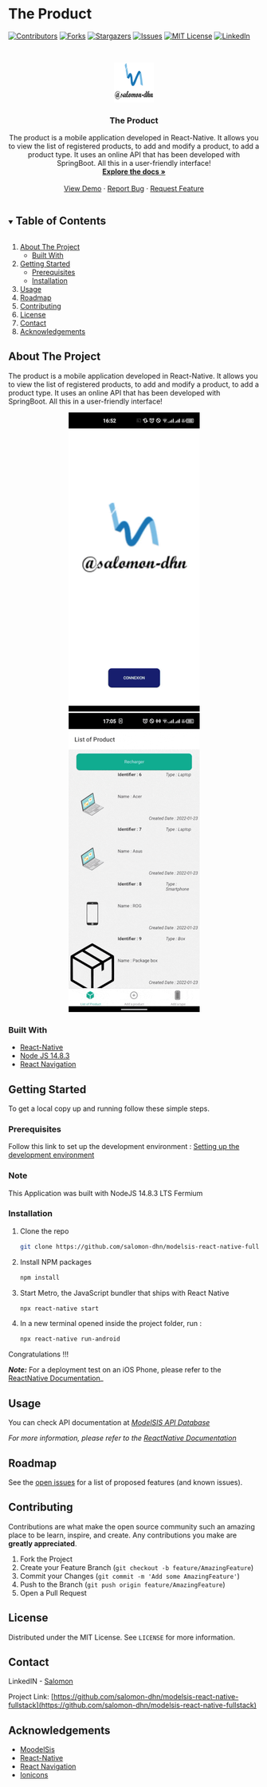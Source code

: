 # The Product 
<!--
*** This project is the result of test at ModelSis
*** Author : Salomon DAHOUN
-->

[![Contributors][contributors-shield]][contributors-url]
[![Forks][forks-shield]][forks-url]
[![Stargazers][stars-shield]][stars-url]
[![Issues][issues-shield]][issues-url]
[![MIT License][license-shield]][license-url]
[![LinkedIn][linkedin-shield]][linkedin-url]



<!-- PROJECT LOGO -->
<br />
<p align="center">
  <a href="https://github.com/salomon-dhn/modelsis-react-native-fullstack">
    <img src="assets/logo.png" alt="Logo" width="80" height="80">
  </a>

  <h3 align="center">The Product</h3>

  <p align="center">
    The product is a mobile application developed in React-Native. It allows you to view the list of registered products, to add and modify a product, to add a product type. It uses an online API that has been developed with SpringBoot. All this in a user-friendly interface!
    <br />
    <a href="https://github.com/salomon-dhn/modelsis-react-native-fullstack"><strong>Explore the docs »</strong></a>
    <br />
    <br />
    <a href="https://github.com/salomon-dhn/modelsis-react-native-fullstack">View Demo</a>
    ·
    <a href="https://github.com/salomon-dhn/modelsis-react-native-fullstack/issues">Report Bug</a>
    ·
    <a href="https://github.com/salomon-dhn/modelsis-react-native-fullstack/pulls">Request Feature</a>
  </p>
</p>



<!-- TABLE OF CONTENTS -->
<details open="open">
  <summary><h2 style="display: inline-block">Table of Contents</h2></summary>
  <ol>
    <li>
      <a href="#about-the-project">About The Project</a>
      <ul>
        <li><a href="#built-with">Built With</a></li>
      </ul>
    </li>
    <li>
      <a href="#getting-started">Getting Started</a>
      <ul>
        <li><a href="#prerequisites">Prerequisites</a></li>
        <li><a href="#installation">Installation</a></li>
      </ul>
    </li>
    <li><a href="#usage">Usage</a></li>
    <li><a href="#roadmap">Roadmap</a></li>
    <li><a href="#contributing">Contributing</a></li>
    <li><a href="#license">License</a></li>
    <li><a href="#contact">Contact</a></li>
    <li><a href="#acknowledgements">Acknowledgements</a></li>
  </ol>
</details>



<!-- ABOUT THE PROJECT -->
## About The Project
The product is a mobile application developed in React-Native. It allows you to view the list of registered products, to add and modify a product, to add a product type. It uses an online API that has been developed with SpringBoot. All this in a user-friendly interface!
<br />
<p align="center">
<a align="center" href="https://github.com/salomon-dhn/modelsis-react-native-fullstack">
  <img alt="Product Name Screen Shot" src='./assets/gif-1.gif'/>
  <img alt="Product Name Screen Shot" src='./assets/gif-2.gif'/>
</a>
</p>

### Built With

* [React-Native](https://reactnative.dev)
* [Node JS 14.8.3](https://nodejs.org)
* [React Navigation](https://reactnavigation.org)



<!-- GETTING STARTED -->
## Getting Started

To get a local copy up and running follow these simple steps.

### Prerequisites

Follow this link to set up the development environment : [Setting up the development environment](https://reactnative.dev/docs/environment-setup)

### Note
This Application was built with NodeJS 14.8.3 LTS Fermium


### Installation

1. Clone the repo
   ```sh
   git clone https://github.com/salomon-dhn/modelsis-react-native-fullstack.git
   ```
2. Install NPM packages
   ```sh
   npm install
   ```
3. Start Metro, the JavaScript bundler that ships with React Native
    ```sh
   npx react-native start
   ```
4. In a new terminal opened inside the project folder, run : 
    ```sh
   npx react-native run-android
   ```
Congratulations !!!

**_Note:_** For a deployment test on an iOS Phone, please refer to the [ReactNative Documentation](https://reactnative.dev/docs/getting-started)_

<!-- USAGE EXAMPLES -->
## Usage

You can check  API documentation at _[ModelSIS API Database](https://modelsis.herokuapp.com/swagger-ui/)_

_For more information, please refer to the [ReactNative Documentation](https://reactnative.dev/docs/getting-started)_



<!-- ROADMAP -->
## Roadmap

See the [open issues](https://github.com/salomon-dhn/modelsis-react-native-fullstack/issues) for a list of proposed features (and known issues).



<!-- CONTRIBUTING -->
## Contributing

Contributions are what make the open source community such an amazing place to be learn, inspire, and create. Any contributions you make are **greatly appreciated**.

1. Fork the Project
2. Create your Feature Branch (`git checkout -b feature/AmazingFeature`)
3. Commit your Changes (`git commit -m 'Add some AmazingFeature'`)
4. Push to the Branch (`git push origin feature/AmazingFeature`)
5. Open a Pull Request



<!-- LICENSE -->
## License

Distributed under the MIT License. See `LICENSE` for more information.



<!-- CONTACT -->
## Contact

LinkedIN - [Salomon](https://www.linkedin.com/in/1sal)

Project Link: [https://github.com/salomon-dhn/modelsis-react-native-fullstack](https://github.com/salomon-dhn/modelsis-react-native-fullstack)



<!-- ACKNOWLEDGEMENTS -->
## Acknowledgements
* [MoodelSis](http://modelsis.sn)
* [React-Native](https://reactnative.dev)
* [React Navigation](https://reactnavigation.org)
* [Ionicons](https://ionic.io/ionicons)





<!-- MARKDOWN LINKS & IMAGES -->
<!-- https://www.markdownguide.org/basic-syntax/#reference-style-links -->
[contributors-shield]: https://img.shields.io/github/contributors/salomon-dhn/modelsis-react-native-fullstack.svg?style=for-the-badge
[contributors-url]: https://github.com/salomon-dhn/modelsis-react-native-fullstack/graphs/contributors
[forks-shield]: https://img.shields.io/github/forks/salomon-dhn/modelsis-react-native-fullstack.svg?style=for-the-badge
[forks-url]: https://github.com/salomon-dhn/modelsis-react-native-fullstack/network/members
[stars-shield]: https://img.shields.io/github/stars/salomon-dhn/modelsis-react-native-fullstack.svg?style=for-the-badge
[stars-url]: https://github.com/salomon-dhn/modelsis-react-native-fullstack/stargazers
[issues-shield]: https://img.shields.io/github/issues/salomon-dhn/modelsis-react-native-fullstack.svg?style=for-the-badge
[issues-url]: https://github.com/salomon-dhn/modelsis-react-native-fullstack/issues
[license-shield]: https://img.shields.io/github/license/salomon-dhn/modelsis-react-native-fullstack.svg?style=for-the-badge
[license-url]: https://github.com/salomon-dhn/modelsis-react-native-fullstack/tree/master/LICENSE
[linkedin-shield]: https://img.shields.io/badge/-LinkedIn-black.svg?style=for-the-badge&logo=linkedin&colorB=555
[linkedin-url]: https://www.linkedin.com/in/1sal
[product-screenshot]: https://github.com/salomon-dhn/web-page/blob/main/assets/img/app.gif
